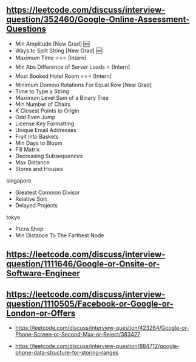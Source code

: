 ## https://leetcode.com/discuss/interview-question/352460/Google-Online-Assessment-Questions

- Min Amplitude [New Grad] 🆕
- Ways to Split String [New Grad] 🆕
- Maximum Time ⭐⭐⭐ [Intern]
- Min Abs Difference of Server Loads ⭐ [Intern]
- Most Booked Hotel Room ⭐⭐⭐ [Intern]
- Minimum Domino Rotations For Equal Row [New Grad]
- Time to Type a String
- Maximum Level Sum of a Binary Tree
- Min Number of Chairs
- K Closest Points to Origin
- Odd Even Jump
- License Key Formatting
- Unique Email Addresses
- Fruit Into Baskets
- Min Days to Bloom
- Fill Matrix
- Decreasing Subsequences
- Max Distance
- Stores and Houses

singapore

- Greatest Common Divisor
- Relative Sort
- Delayed Projects

tokyo

- Pizza Shop
- Min Distance To The Farthest Node

## https://leetcode.com/discuss/interview-question/1111646/Google-or-Onsite-or-Software-Engineer

## https://leetcode.com/discuss/interview-question/1110505/Facebook-or-Google-or-London-or-Offers

- https://leetcode.com/discuss/interview-question/423264/Google-or-Phone-Screen-or-Second-Max-or-Reject/383427

- https://leetcode.com/discuss/interview-question/884712/google-phone-data-structure-for-storing-ranges
